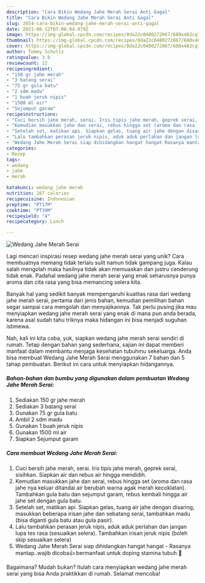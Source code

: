 ```yaml
---
description: "Cara Bikin Wedang Jahe Merah Serai Anti Gagal"
title: "Cara Bikin Wedang Jahe Merah Serai Anti Gagal"
slug: 2654-cara-bikin-wedang-jahe-merah-serai-anti-gagal
date: 2021-06-12T07:00:04.979Z
image: https://img-global.cpcdn.com/recipes/8da22c0480272867/680x482cq70/wedang-jahe-merah-serai-foto-resep-utama.jpg
thumbnail: https://img-global.cpcdn.com/recipes/8da22c0480272867/680x482cq70/wedang-jahe-merah-serai-foto-resep-utama.jpg
cover: https://img-global.cpcdn.com/recipes/8da22c0480272867/680x482cq70/wedang-jahe-merah-serai-foto-resep-utama.jpg
author: Tommy Schultz
ratingvalue: 3.8
reviewcount: 12
recipeingredient:
- "150 gr jahe merah"
- "3 batang serai"
- "75 gr gula batu"
- "2 sdm madu"
- "1 buah jeruk nipis"
- "1500 ml air"
- "Sejumput garam"
recipeinstructions:
- "Cuci bersih jahe merah, serai. Iris tipis jahe merah, geprek serai, sisihkan. Siapkan air dan rebus air hingga mendidih."
- "Kemudian masukkan jahe dan serai, rebus hingga set (aroma dan rasa jahe nya keluar ditandai air berubah warna agak merah kecoklatan). Tambahkan gula batu dan sejumput garam, rebus kembali hingga air jahe set dengan gula batu."
- "Setelah set, matikan api. Siapkan gelas, tuang air jahe dengan disaring, masukkan beberapa irisan jahe dan sebatang serai, tambahkan madu (bisa diganti gula batu atau gula pasir)."
- "Lalu tambahkan perasan jeruk nipis, aduk aduk perlahan dan jangan lupa tes rasa (sesuaikan selera). Tambahkan irisan jeruk nipis (boleh skip sesuaikan selera)"
- "Wedang Jahe Merah Serai siap dihidangkan hangat hangat Rasanya mantap..wajib dicoba👍 bermanfaat untuk doping stamina tubuh 🤗"
categories:
- Resep
tags:
- wedang
- jahe
- merah

katakunci: wedang jahe merah 
nutrition: 167 calories
recipecuisine: Indonesian
preptime: "PT17M"
cooktime: "PT39M"
recipeyield: "4"
recipecategory: Lunch

---
```



![Wedang Jahe Merah Serai](https://img-global.cpcdn.com/recipes/8da22c0480272867/680x482cq70/wedang-jahe-merah-serai-foto-resep-utama.jpg)

Lagi mencari inspirasi resep wedang jahe merah serai yang unik? Cara membuatnya memang tidak terlalu sulit namun tidak gampang juga. Kalau salah mengolah maka hasilnya tidak akan memuaskan dan justru cenderung tidak enak. Padahal wedang jahe merah serai yang enak seharusnya punya aroma dan cita rasa yang bisa memancing selera kita.



Banyak hal yang sedikit banyak mempengaruhi kualitas rasa dari wedang jahe merah serai, pertama dari jenis bahan, kemudian pemilihan bahan segar sampai cara mengolah dan menyajikannya. Tak perlu pusing jika mau menyiapkan wedang jahe merah serai yang enak di mana pun anda berada, karena asal sudah tahu triknya maka hidangan ini bisa menjadi suguhan istimewa.


Nah, kali ini kita coba, yuk, siapkan wedang jahe merah serai sendiri di rumah. Tetap dengan bahan yang sederhana, sajian ini dapat memberi manfaat dalam membantu menjaga kesehatan tubuhmu sekeluarga. Anda bisa membuat Wedang Jahe Merah Serai menggunakan 7 bahan dan 5 tahap pembuatan. Berikut ini cara untuk menyiapkan hidangannya.

<!--inarticleads1-->

##### Bahan-bahan dan bumbu yang digunakan dalam pembuatan Wedang Jahe Merah Serai:

1. Sediakan 150 gr jahe merah
1. Sediakan 3 batang serai
1. Gunakan 75 gr gula batu
1. Ambil 2 sdm madu
1. Gunakan 1 buah jeruk nipis
1. Gunakan 1500 ml air
1. Siapkan Sejumput garam




<!--inarticleads2-->

##### Cara membuat Wedang Jahe Merah Serai:

1. Cuci bersih jahe merah, serai. Iris tipis jahe merah, geprek serai, sisihkan. Siapkan air dan rebus air hingga mendidih.
1. Kemudian masukkan jahe dan serai, rebus hingga set (aroma dan rasa jahe nya keluar ditandai air berubah warna agak merah kecoklatan). Tambahkan gula batu dan sejumput garam, rebus kembali hingga air jahe set dengan gula batu.
1. Setelah set, matikan api. Siapkan gelas, tuang air jahe dengan disaring, masukkan beberapa irisan jahe dan sebatang serai, tambahkan madu (bisa diganti gula batu atau gula pasir).
1. Lalu tambahkan perasan jeruk nipis, aduk aduk perlahan dan jangan lupa tes rasa (sesuaikan selera). Tambahkan irisan jeruk nipis (boleh skip sesuaikan selera)
1. Wedang Jahe Merah Serai siap dihidangkan hangat hangat - Rasanya mantap..wajib dicoba👍 bermanfaat untuk doping stamina tubuh 🤗




Bagaimana? Mudah bukan? Itulah cara menyiapkan wedang jahe merah serai yang bisa Anda praktikkan di rumah. Selamat mencoba!
